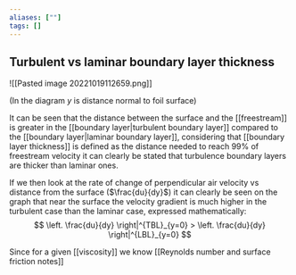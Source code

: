 ```yaml
---
aliases: [""]
tags: []
---
```


## Turbulent vs laminar boundary layer thickness

![[Pasted image 20221019112659.png]]

(In the diagram $y$ is distance normal to foil surface)

It can be seen that the distance between the surface and the [[freestream]] is greater in the [[boundary layer|turbulent boundary layer]] compared to the [[boundary layer|laminar boundary layer]], considering that [[boundary layer thickness]] is defined as the distance needed to reach 99% of freestream velocity it can clearly be stated that turbulence boundary layers are thicker than laminar ones.

If we then look at the rate of change of perpendicular air velocity vs distance from the surface ($\frac{du}{dy}$) it can clearly be seen on the graph that near the surface the velocity gradient is much higher in the turbulent case than the laminar case, expressed mathematically:
$$ \left. \frac{du}{dy} \right|^{TBL}_{y=0} > \left. \frac{du}{dy} \right|^{LBL}_{y=0} $$

Since for a given [[viscosity]] we know [[Reynolds number and surface friction notes]]
